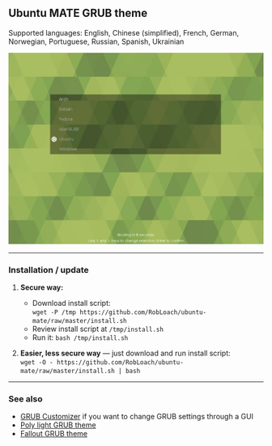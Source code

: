 ## Ubuntu MATE GRUB theme

Supported languages: English, Chinese (simplified), French, German, Norwegian, Portuguese, Russian, Spanish, Ukrainian

![Ubuntu MATE GRUB Theme Screenshot](screenshot.png)

---

### Installation / update

1. **Secure way:**
    - Download install script:  
    `wget -P /tmp https://github.com/RobLoach/ubuntu-mate/raw/master/install.sh`
    - Review install script at `/tmp/install.sh`
    - Run it: `bash /tmp/install.sh`

2. **Easier, less secure way** — just download and run install script:  
    `wget -O - https://github.com/RobLoach/ubuntu-mate/raw/master/install.sh | bash`

---

### See also

- [GRUB Customizer](https://launchpad.net/grub-customizer) if you want to change GRUB settings through a GUI
- [Poly light GRUB theme](https://github.com/shvchk/poly-light)
- [Fallout GRUB theme](https://github.com/shvchk/fallout-grub-theme)
